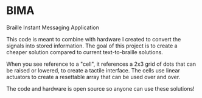 # BIMA
Braille Instant Messaging Application

This code is meant to combine with hardware I created to convert the signals into stored information. The goal of this project is to create
a cheaper solution compared to current text-to-braille solutions. 

When you see reference to a "cell", it references a 2x3 grid of dots that can be raised or lowered, to create a tactile interface. The
cells use linear actuators to create a resettable array that can be used over and over.

The code and hardware is open source so anyone can use these solutions!
